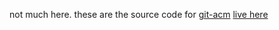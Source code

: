 not much here. these are the source code for [git-acm](https://github.com/shivamhwp/git-acm)
[live here](https://git-acm.pages.dev)
